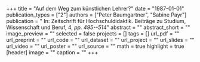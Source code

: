 +++
title = "Auf dem Weg zum künstlichen Lehrer?"
date = "1987-01-01"
publication_types = ["2"]
authors = ["Peter Baumgartner", "Sabine Payr"]
publication = " In: Zeitschrift für Hochschuldidaktik. Beiträge zu Studium, Wissenschaft und Beruf, 4, _pp. 495--514_"
abstract = ""
abstract_short = ""
image_preview = ""
selected = false
projects = []
tags = []
url_pdf = ""
url_preprint = ""
url_code = ""
url_dataset = ""
url_project = ""
url_slides = ""
url_video = ""
url_poster = ""
url_source = ""
math = true
highlight = true
[header]
image = ""
caption = ""
+++
